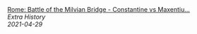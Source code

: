 <!--2024-07-21 00:21:39-->
<div class="yb">
  <a class="nodecor" href="/index.html?istoriya/rome_battle_of_the_milvian_bridge_-_constantine_vs_maxentius_-_roman_history_-_extra_history">
    <img class="preview" data-videoid="8pMjUqCPiig" src="https://i.ytimg.com/vi/8pMjUqCPiig/hqdefault.jpg" align="middle" alt="">
  </a>
  <div class="inlbl text">
    <a class="nodecor" href="/index.html?istoriya/rome_battle_of_the_milvian_bridge_-_constantine_vs_maxentius_-_roman_history_-_extra_history">Rome: Battle of the Milvian Bridge - Constantine vs Maxentiu...</a><br>
    <i class="smaller2">Extra History</i><br>
    <i class="smaller3">2021-04-29</i>
  </div>
</div>
